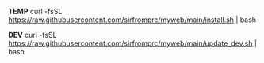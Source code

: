 **TEMP**  curl -fsSL  https://raw.githubusercontent.com/sirfromprc/myweb/main/install.sh | bash

**DEV**   curl -fsSL  https://raw.githubusercontent.com/sirfromprc/myweb/main/update_dev.sh | bash
